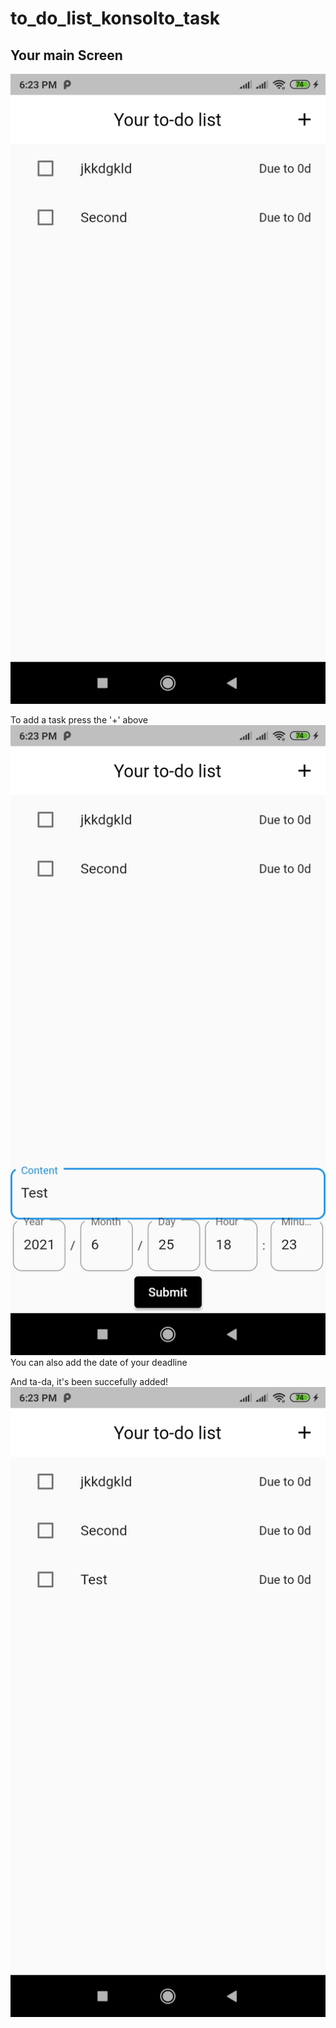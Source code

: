 # to_do_list_konsolto_task

## Your main Screen
![main screen](docs/Screenshot_2021-06-25-18-23-20-148_com.example.to_do_list_konsolto_task.jpg)

To add a task press the '+' above
![add your task](docs/Screenshot_2021-06-25-18-23-38-993_com.example.to_do_list_konsolto_task.jpg)
You can also add the date of your deadline

And ta-da, it's been succefully added!
![added the task](docs/Screenshot_2021-06-25-18-23-51-660_com.example.to_do_list_konsolto_task.jpg)